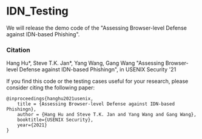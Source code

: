 # IDN_Testing
We will release the demo code of the "Assessing Browser-level Defense against IDN-based Phishing".

### Citation

Hang Hu*, Steve T.K. Jan*, Yang Wang, Gang Wang "Assessing Browser-level Defense against IDN-based Phishingn", in USENIX Security '21

If you find this code or the testing cases useful for your research, please consider citing the following paper:

```
@inproceedings{hanghu2021usenix,
    title = {Assessing Browser-level Defense against IDN-based Phishingn},
    author = {Hang Hu and Steve T.K. Jan and Yang Wang and Gang Wang},
    booktitle={USENIX Security},
    year={2021}
}
```
